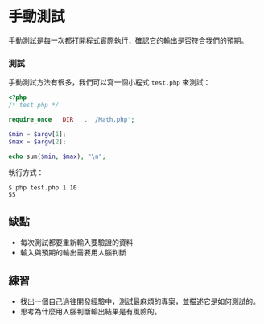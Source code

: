 # 手動測試

手動測試是每一次都打開程式實際執行，確認它的輸出是否符合我們的預期。

### 測試

手動測試方法有很多，我們可以寫一個小程式 `test.php` 來測試：

```php
<?php
/* test.php */

require_once __DIR__ . '/Math.php';

$min = $argv[1];
$max = $argv[2];

echo sum($min, $max), "\n";
```

執行方式：

```
$ php test.php 1 10
55
```

## 缺點

* 每次測試都要重新輸入要驗證的資料
* 輸入與預期的輸出需要用人腦判斷

## 練習

* 找出一個自己過往開發經驗中，測試最麻煩的專案，並描述它是如何測試的。
* 思考為什麼用人腦判斷輸出結果是有風險的。
